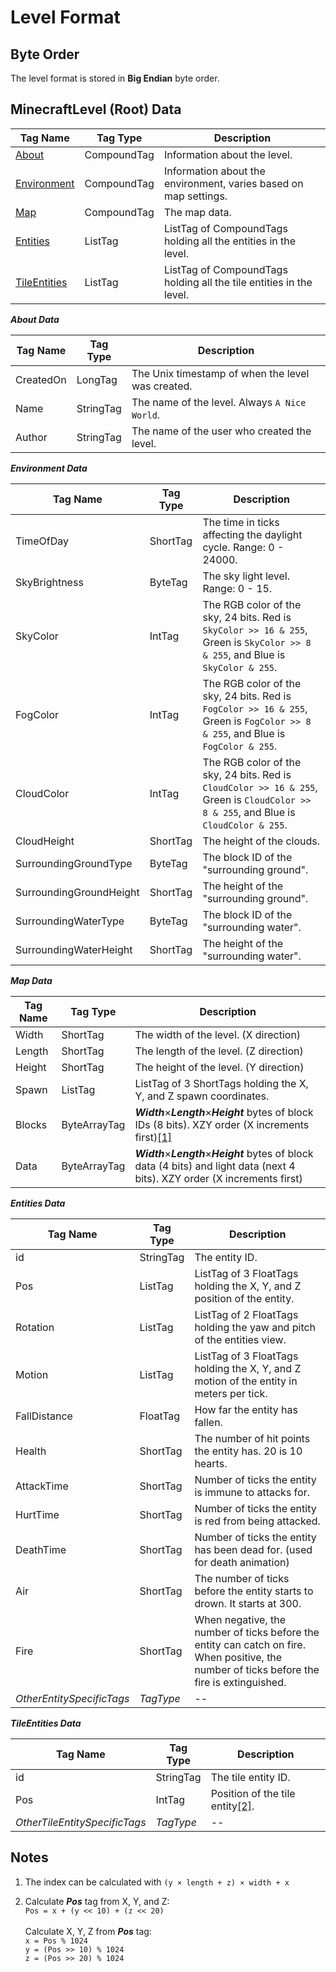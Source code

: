 # Level Format

## Byte Order

The level format is stored in **Big Endian** byte order.

## MinecraftLevel (Root) Data

| Tag Name | Tag Type | Description |
|----------|----------|-------------|
| [About](#about-data) | CompoundTag | Information about the level. |
| [Environment](#environment-data) | CompoundTag | Information about the environment, varies based on map settings. |
| [Map](#map-data) | CompoundTag | The map data. |
| [Entities](#entities-data) | ListTag | ListTag of CompoundTags holding all the entities in the level. |
| [TileEntities](#tileentities-data) | ListTag | ListTag of CompoundTags holding all the tile entities in the level. |

***About Data***<a id="about-data"></a>

| Tag Name | Tag Type | Description |
|----------|----------|-------------|
| CreatedOn | LongTag | The Unix timestamp of when the level was created. |
| Name | StringTag | The name of the level. Always `A Nice World`. |
| Author | StringTag | The name of the user who created the level. |

***Environment Data***<a id="environment-data"></a>

| Tag Name | Tag Type | Description |
|----------|----------|-------------|
| TimeOfDay | ShortTag | The time in ticks affecting the daylight cycle. Range: 0 - 24000. |
| SkyBrightness | ByteTag | The sky light level. Range: 0 - 15. |
| SkyColor | IntTag | The RGB color of the sky, 24 bits. Red is `SkyColor >> 16 & 255`, Green is `SkyColor >> 8 & 255`, and Blue is `SkyColor & 255`. |
| FogColor | IntTag | The RGB color of the sky, 24 bits. Red is `FogColor >> 16 & 255`, Green is `FogColor >> 8 & 255`, and Blue is `FogColor & 255`. |
| CloudColor | IntTag | The RGB color of the sky, 24 bits. Red is `CloudColor >> 16 & 255`, Green is `CloudColor >> 8 & 255`, and Blue is `CloudColor & 255`. |
| CloudHeight | ShortTag | The height of the clouds. |
| SurroundingGroundType | ByteTag | The block ID of the "surrounding ground". |
| SurroundingGroundHeight | ShortTag | The height of the "surrounding ground". |
| SurroundingWaterType | ByteTag | The block ID of the "surrounding water". |
| SurroundingWaterHeight | ShortTag | The height of the "surrounding water". |

***Map Data***<a id="map-data"></a>

| Tag Name | Tag Type | Description |
|----------|----------|-------------|
| Width | ShortTag | The width of the level. (X direction) |
| Length | ShortTag | The length of the level. (Z direction) |
| Height | ShortTag | The height of the level. (Y direction) |
| Spawn | ListTag | ListTag of 3 ShortTags holding the X, Y, and Z spawn coordinates. |
| Blocks | ByteArrayTag | ***Width***×***Length***×***Height*** bytes of block IDs (8 bits). XZY order (X increments first)[\[1\]](#1) |
| Data | ByteArrayTag | ***Width***×***Length***×***Height*** bytes of block data (4 bits) and light data (next 4 bits). XZY order (X increments first) |

***Entities Data***<a id="entities-data"></a>

| Tag Name | Tag Type | Description |
|----------|----------|-------------|
| id | StringTag | The entity ID. |
| Pos | ListTag | ListTag of 3 FloatTags holding the X, Y, and Z position of the entity. |
| Rotation | ListTag | ListTag of 2 FloatTags holding the yaw and pitch of the entities view. |
| Motion | ListTag | ListTag of 3 FloatTags holding the X, Y, and Z motion of the entity in meters per tick. |
| FallDistance | FloatTag | How far the entity has fallen. |
| Health | ShortTag | The number of hit points the entity has. 20 is 10 hearts. |
| AttackTime | ShortTag | Number of ticks the entity is immune to attacks for. |
| HurtTime | ShortTag | Number of ticks the entity is red from being attacked. |
| DeathTime | ShortTag | Number of ticks the entity has been dead for. (used for death animation) |
| Air | ShortTag | The number of ticks before the entity starts to drown. It starts at 300. |
| Fire | ShortTag | When negative, the number of ticks before the entity can catch on fire. When positive, the number of ticks before the fire is extinguished. |
| *OtherEntitySpecificTags* | *TagType* | -- |

***TileEntities Data***<a id="tileentities-data"></a>

| Tag Name | Tag Type | Description |
|----------|----------|-------------|
| id | StringTag | The tile entity ID. |
| Pos | IntTag | Position of the tile entity[\[2\]](#2). |
| *OtherTileEntitySpecificTags* | *TagType* | -- |

## Notes
1. <a id="1"></a> The index can be calculated with `(y × length + z) × width + x`

2. <a id="2"></a> Calculate ***Pos*** tag from X, Y, and Z:<br>
`Pos = x + (y << 10) + (z << 20)`<br><br>
Calculate X, Y, Z from ***Pos*** tag:<br>
`x = Pos % 1024`<br>
`y = (Pos >> 10) % 1024`<br>
`z = (Pos >> 20) % 1024`

